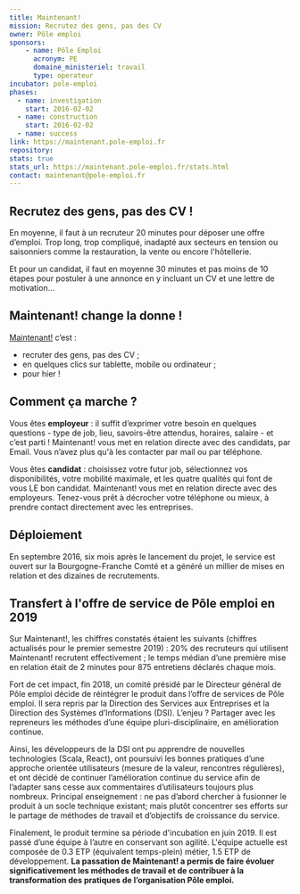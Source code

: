 ```yaml
---
title: Maintenant!
mission: Recrutez des gens, pas des CV
owner: Pôle emploi
sponsors: 
    - name: Pôle Emploi
      acronym: PE
      domaine_ministeriel: travail
      type: operateur
incubator: pole-emploi
phases:
  - name: investigation
    start: 2016-02-02
  - name: construction
    start: 2016-02-02
  - name: success
link: https://maintenant.pole-emploi.fr
repository: 
stats: true
stats_url: https://maintenant.pole-emploi.fr/stats.html
contact: maintenant@pole-emploi.fr
---
```


## Recrutez des gens, pas des CV !

En moyenne, il faut à un recruteur 20 minutes pour déposer une offre d’emploi. Trop long, trop compliqué, inadapté aux secteurs en tension ou saisonniers comme la restauration, la vente ou encore l'hôtellerie.

Et pour un candidat, il faut en moyenne 30 minutes et pas moins de 10 étapes pour postuler à une annonce en y incluant un CV et une lettre de motivation…

## Maintenant! change la donne !

[Maintenant!](http://maintenant.pole-emploi.fr) c’est :

- recruter des gens, pas des CV ;
- en quelques clics sur tablette, mobile ou ordinateur ;
- pour hier !

## Comment ça marche ?

Vous êtes **employeur** : il suffit d’exprimer votre besoin en quelques questions - type de job, lieu, savoirs-être attendus, horaires, salaire - et c’est parti !
Maintenant! vous met en relation directe avec des candidats, par Email. Vous n’avez plus qu'à les contacter par mail ou par téléphone.

Vous êtes **candidat** : choisissez votre futur job, sélectionnez vos disponibilités, votre mobilité maximale, et les quatre qualités qui font de vous LE bon candidat.
Maintenant! vous met en relation directe avec des employeurs. Tenez-vous prêt à décrocher votre téléphone ou mieux, à prendre contact directement avec les entreprises.

## Déploiement

En septembre 2016, six mois après le lancement du projet, le service est ouvert sur la Bourgogne-Franche Comté et a généré un millier de mises en relation et des dizaines de recrutements.

## Transfert à l'offre de service de Pôle emploi en 2019

Sur Maintenant!, les chiffres constatés étaient les suivants (chiffres actualisés pour le premier semestre 2019) : 20% des recruteurs qui utilisent Maintenant! recrutent effectivement ; le temps médian d’une première mise en relation était de 2 minutes pour 875 entretiens déclarés chaque mois. 

Fort de cet impact, fin 2018, un comité présidé par le Directeur général de Pôle emploi décide de réintégrer le produit dans l’offre de services de Pôle emploi. Il sera repris par la Direction des Services aux Entreprises et la Direction des Systèmes d’Informations (DSI). L’enjeu ? Partager avec les repreneurs les méthodes d’une équipe pluri-disciplinaire, en amélioration continue. 

Ainsi, les développeurs de la DSI ont pu apprendre de nouvelles technologies (Scala, React), ont poursuivi les bonnes pratiques d’une approche orientée utilisateurs (mesure de la valeur, rencontres régulières), et ont décidé de continuer l’amélioration continue du service afin de l’adapter sans cesse aux commentaires d’utilisateurs toujours plus nombreux. Principal enseignement : ne pas d’abord chercher à fusionner le produit à un socle technique existant; mais plutôt concentrer ses efforts sur le partage de méthodes de travail et d’objectifs de croissance du service. 

Finalement, le produit termine sa période d'incubation en juin 2019. Il est passé d’une équipe à l’autre en conservant son agilité. L'équipe actuelle est composée de 0.3 ETP (équivalent temps-plein) métier, 1.5 ETP de développement. **La passation de Maintenant! a permis de faire évoluer significativement les méthodes de travail et de contribuer à la transformation des pratiques de l’organisation Pôle emploi.**
